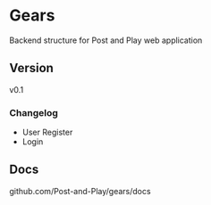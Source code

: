 # Gears

Backend structure for Post and Play web application

## Version

v0.1

### Changelog

- User Register
- Login

## Docs

github.com/Post-and-Play/gears/docs
